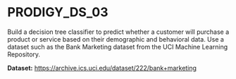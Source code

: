 # PRODIGY_DS_03
Build a decision tree classifier to predict whether a customer will purchase a product or service based on their demographic and behavioral data. Use a dataset such as the Bank Marketing dataset from the UCI Machine Learning Repository.

**Dataset:** https://archive.ics.uci.edu/dataset/222/bank+marketing
